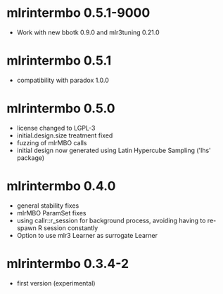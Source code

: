# mlrintermbo 0.5.1-9000

- Work with new bbotk 0.9.0 and mlr3tuning 0.21.0

# mlrintermbo 0.5.1
  - compatibility with paradox 1.0.0

# mlrintermbo 0.5.0
  - license changed to LGPL-3
  - initial.design.size treatment fixed
  - fuzzing of mlrMBO calls
  - initial design now generated using Latin Hypercube Sampling ('lhs' package)

# mlrintermbo 0.4.0
  - general stability fixes
  - mlrMBO ParamSet fixes
  - using callr::r_session for background process, avoiding having to re-spawn R session constantly
  - Option to use mlr3 Learner as surrogate Learner

# mlrintermbo 0.3.4-2
  - first version (experimental)
